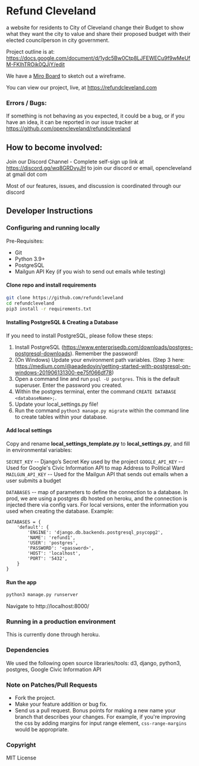 # Refund Cleveland

a website for residents to City of Cleveland change their Budget to show what they want the city to value and 
share their proposed budget with their elected councilperson in city government.

Project outline is at:
https://docs.google.com/document/d/1ydc5Bw0Ctp8LJFEWECu9f9wMeUfM-FKlhTROik0QJiY/edit

We have a [Miro Board](https://miro.com/app/board/o9J_kj4DePU=/) to sketch out a wireframe.

You can view our project, live, at https://refundcleveland.com

### Errors / Bugs:

If something is not behaving as you expected, it could be a bug, or if you have an idea, it can be reported in our issue tracker at https://github.com/opencleveland/refundcleveland

## How to become involved:

Join our Discord Channel - Complete self-sign up link at https://discord.gg/wq8GRDvyJH to join our discord or email, opencleveland at gmail dot com

Most of our features, issues, and discussion is coordinated through our discord

## Developer Instructions

### Configuring and running locally

Pre-Requisites:
- Git
- Python 3.9+
- PostgreSQL
- Mailgun API Key (if you wish to send out emails while testing)

#### Clone repo and install requirements

```sh
git clone https://github.com/refundcleveland
cd refundcleveland
pip3 install -r requirements.txt
```

#### Installing PostgreSQL & Creating a Database

If you need to install PostgreSQL, please follow these steps:

1. Install PostgreSQL (https://www.enterprisedb.com/downloads/postgres-postgresql-downloads). Remember the password!
1. (On Windows) Update your environment path variables. (Step 3 here: https://medium.com/@aeadedoyin/getting-started-with-postgresql-on-windows-201906131300-ee75f066df78)
1. Open a command line and run `psql -U postgres`.  This is the default superuser.  Enter the password you created.
1. Within the postgres terminal, enter the command `CREATE DATABASE <databaseName>;`.
1. Update your local_settings.py file!
1. Run the command `python3 manage.py migrate` within the command line to create tables within your database.

#### Add local settings

Copy and rename **local_settings_template.py** to **local_settings.py**, and fill in environmental variables:

`SECRET_KEY` -- Django’s Secret Key used by the project
`GOOGLE_API_KEY` -- Used for Google's Civic Information API to map Address to Political Ward
`MAILGUN_API_KEY` -- Used for the Mailgun API that sends out emails when a user submits a budget

`DATABASES` -- map of parameters to define the connection to a database.  In prod, we are using a postgres db hosted on heroku, and the connection is injected there via config vars.  For local versions, enter the information you used when creating the database.  Example:
```
DATABASES = {
    'default': {
        'ENGINE': 'django.db.backends.postgresql_psycopg2',
        'NAME': 'refund1',
        'USER': 'postgres',
        'PASSWORD': '<password>',
        'HOST': 'localhost',
        'PORT': '5432',
    }
}
```

#### Run the app

```sh
python3 manage.py runserver
```

Navigate to http://localhost:8000/

### Running in a production environment
This is currently done through heroku.

### Dependencies
We used the following open source libraries/tools:
d3, django, python3, postgres, Google Civic Information API

### Note on Patches/Pull Requests 

* Fork the project.
* Make your feature addition or bug fix.
* Send us a pull request. Bonus points for making a new name your branch that describes your changes. For example, if you're improving the css by adding margins for input range element, `css-range-margins` would be appropriate. 

### Copyright

MIT License
